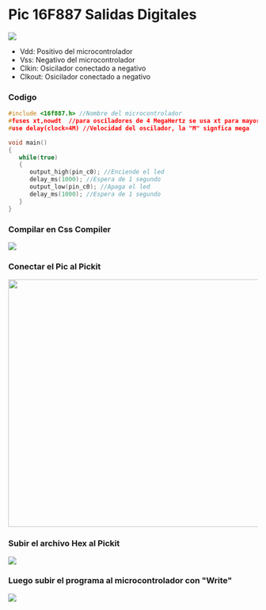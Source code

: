 # Pic 16F887 Salidas Digitales
<img src="https://github.com/IDiegoUlises/Pic-Salidas-Digitales/blob/main/Images/16f887-Pic.png"  />

* Vdd: Positivo del microcontrolador
* Vss: Negativo del microcontrolador
* Clkin: Osicilador conectado a negativo
* Clkout: Osicilador conectado a negativo


### Codigo
```c
#include <16f887.h> //Nombre del microcontrolador
#fuses xt,nowdt  //para osciladores de 4 MegaHertz se usa xt para mayores usa hs
#use delay(clock=4M) //Velocidad del oscilador, la "M" signfica mega

void main()
{
   while(true)
   {
      output_high(pin_c0); //Enciende el led
      delay_ms(1000); //Espera de 1 segundo
      output_low(pin_c0); //Apaga el led
      delay_ms(1000); //Espera de 1 segundo
   }
}

```

### Compilar en Css Compiler
<img src="https://github.com/IDiegoUlises/Pic-Salidas-Digitales/blob/main/Images/Codigo-Imagen.png"  />

### Conectar el Pic al Pickit 
<img src="https://github.com/IDiegoUlises/Pic-Salidas-Digitales/blob/main/Images/Pickit3.jpg" width="1000" height="500" />

### Subir el archivo Hex al Pickit 
<img src="https://github.com/IDiegoUlises/Pic-Salidas-Digitales/blob/main/Images/Importar-Hex.png"  />

### Luego subir el programa al microcontrolador con "Write"
<img src="https://github.com/IDiegoUlises/Pic-Salidas-Digitales/blob/main/Images/Write-pickit.png"  />

